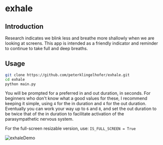 # exhale

## Introduction

Research indicates we blink less and breathe more shallowly when we are looking at screens. This app is intended as a friendly indicator and reminder to continue to take full and deep breaths.

## Usage

```sh
git clone https://github.com/peterklingelhofer/exhale.git
cd exhale
python main.py
```

You will be prompted for a preferred in and out duration, in seconds. For beginners who don't know what a good values for these, I recommend keeping it simple, using `4` for the in duration and `4` for the out duration. Eventually you can work your way up to `6` and `8`, and set the out duration to be twice that of the in duration to facilitate activation of the parasympathetic nervous system.

For the full-screen resizable version, use: `IS_FULL_SCREEN = True`

![exhaleDemo](https://user-images.githubusercontent.com/60944077/222979803-c88ebc65-b799-4ca7-b265-54beb27fcb00.gif)
